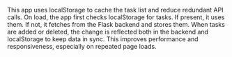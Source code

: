 This app uses localStorage to cache the task list and reduce redundant API calls. On load, the app first checks localStorage for tasks. If present, it uses them. If not, it fetches from the Flask backend and stores them. When tasks are added or deleted, the change is reflected both in the backend and localStorage to keep data in sync. This improves performance and responsiveness, especially on repeated page loads.